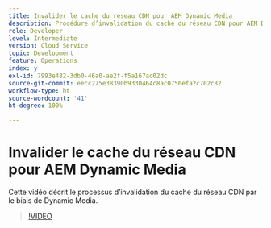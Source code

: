```yaml
---
title: Invalider le cache du réseau CDN pour AEM Dynamic Media
description: Procédure d’invalidation du cache du réseau CDN pour AEM Dynamic Media.
role: Developer
level: Intermediate
version: Cloud Service
topic: Development
feature: Operations
index: y
exl-id: 7993e482-3db0-46a0-ae2f-f5a167ac02dc
source-git-commit: eecc275e38390b9330464c8ac0750efa2c702c82
workflow-type: ht
source-wordcount: '41'
ht-degree: 100%

---
```


# Invalider le cache du réseau CDN pour AEM Dynamic Media

Cette vidéo décrit le processus d’invalidation du cache du réseau CDN par le biais de Dynamic Media.

>[!VIDEO](https://video.tv.adobe.com/v/335457?quality=12&learn=on)
